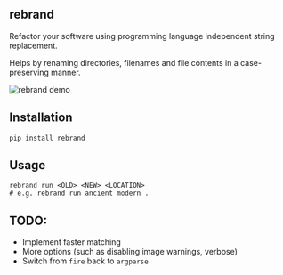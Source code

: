## rebrand

Refactor your software using programming language independent string replacement.

Helps by renaming directories, filenames and file contents in a case-preserving manner.

![rebrand demo](/resources/demo.gif)

## Installation

    pip install rebrand

## Usage

    rebrand run <OLD> <NEW> <LOCATION>
    # e.g. rebrand run ancient modern .

## TODO:

- Implement faster matching
- More options (such as disabling image warnings, verbose)
- Switch from `fire` back to `argparse`
